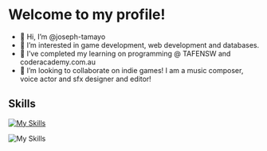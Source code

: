 # Welcome to my profile!

- 👋 Hi, I’m @joseph-tamayo
- 👀 I’m interested in game development, web development and databases.
- 🌱 I’ve completed my learning on programming @ TAFENSW and coderacademy.com.au
- 💞️ I’m looking to collaborate on indie games! I am a music composer, voice actor and sfx designer and editor!

## Skills

[![My Skills](https://skillicons.dev/icons?i=js,html,css,wasm)](https://skillicons.dev)

![My Skills](https://go-skill-icons.vercel.app/api/icons?i=inkscape&titles=true)

<!---
joseph-tamayo/joseph-tamayo is a ✨ special ✨ repository because its `README.md` (this file) appears on your GitHub profile.
You can click the Preview link to take a look at your changes.
--->
